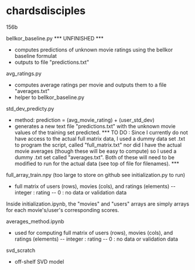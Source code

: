 # chardsdisciples
156b

bellkor_baseline.py *** UNFINISHED ***
  - computes predictions of unknown movie ratings using the bellkor baseline formulat
  - outputs to file "predictions.txt"
  

avg_ratings.py
  - computes average ratings per movie and outputs them to a file "averages.txt"
  - helper to bellkor_baseline.py

std_dev_predicty.py
  - method: prediction = (avg_movie_rating) + (user_std_dev)
  - generates a new text file "predictions.txt" with the unknown movie values of the training set predicted.
*** TO DO : Since I currently do not have access to the actual full matrix data, I used a dummy data set .txt to program the script, called "full_matrix.txt" nor did I have the actual movie averages (though these will be easy to compute) so I used a dummy .txt set called "averages.txt". Both of these will need to be modified to run for the actual data (see top of file for filenames). ***

full_array_train.npy (too large to store on github see initialization.py to run) 
  - full matrix of users (rows), movies (cols), and ratings (elements)
      -- integer : rating
      -- 0 : no data or validation data

Inside initialization.ipynb, the "movies" and "users" arrays are simply arrays for each movie's/user's corresponding scores.  

averages_method.ipynb
  - used for computing full matrix of users (rows), movies (cols), and ratings (elements)
      -- integer : rating
      -- 0 : no data or validation data
  
svd_scratch
  - off-shelf SVD model
